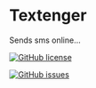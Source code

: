 # Textenger
Sends sms online...

[![GitHub license](https://img.shields.io/github/license/Razdeep/Textenger.svg?style=for-the-badge)](https://github.com/Razdeep/Textenger/blob/master/LICENSE)

[![GitHub issues](https://img.shields.io/github/issues/Razdeep/Textenger.git.svg?style=for-the-badge)](https://github.com/Razdeep/Textenger.git/issues)
